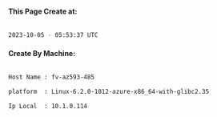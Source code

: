 
   
#### This Page Create at:

```bash

2023-10-05 - 05:53:37 UTC

```

#### Create By Machine:

```bash

Host Name : fv-az593-485

platform  : Linux-6.2.0-1012-azure-x86_64-with-glibc2.35

Ip Local  : 10.1.0.114

```

